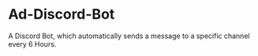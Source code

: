 # Ad-Discord-Bot
A Discord Bot, which automatically sends a message to a specific channel every 6 Hours.
